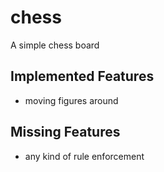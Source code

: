 # chess
A simple chess board

## Implemented Features
* moving figures around

## Missing Features
* any kind of rule enforcement
